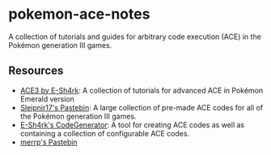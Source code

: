 # pokemon-ace-notes
A collection of tutorials and guides for arbitrary code execution (ACE) in the Pokémon generation III games.

## Resources
- [ACE3 by E-Sh4rk](https://e-sh4rk.github.io/ACE3/): A collection of tutorials for advanced ACE in Pokémon Emerald version
- [Sleipnir17's Pastebin](https://pastebin.com/u/Sleipnir17): A large collection of pre-made ACE codes for all of the Pokémon generation III games.
- [E-Sh4rk's CodeGenerator](https://e-sh4rk.github.io/CodeGenerator/): A tool for creating ACE codes as well as containing a collection of configurable ACE codes.
- [merrp's Pastebin](https://pastebin.com/u/merrp)